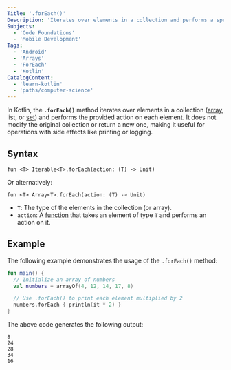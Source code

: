 ```yaml
---
Title: '.forEach()'
Description: 'Iterates over elements in a collection and performs a specified action on each element, without producing a new collection.'
Subjects:
  - 'Code Foundations'
  - 'Mobile Development'
Tags:
  - 'Android'
  - 'Arrays'
  - 'ForEach'
  - 'Kotlin'
CatalogContent:
  - 'learn-kotlin'
  - 'paths/computer-science'
---
```


In Kotlin, the **`.forEach()`** method iterates over elements in a collection ([array](https://www.codecademy.com/resources/docs/kotlin/arrays), list, or [set](https://www.codecademy.com/resources/docs/kotlin/sets)) and performs the provided action on each element. It does not modify the original collection or return a new one, making it useful for operations with side effects like printing or logging.

## Syntax

```pseudo
fun <T> Iterable<T>.forEach(action: (T) -> Unit)
```

Or alternatively:

```pseudo
fun <T> Array<T>.forEach(action: (T) -> Unit)
```

- `T`: The type of the elements in the collection (or array).
- `action`: A [function](https://www.codecademy.com/resources/docs/kotlin/functions) that takes an element of type `T` and performs an action on it.

## Example

The following example demonstrates the usage of the `.forEach()` method:

```kotlin
fun main() {
  // Initialize an array of numbers
  val numbers = arrayOf(4, 12, 14, 17, 8)

  // Use .forEach() to print each element multiplied by 2
  numbers.forEach { println(it * 2) }
}
```

The above code generates the following output:

```shell
8
24
28
34
16
```
